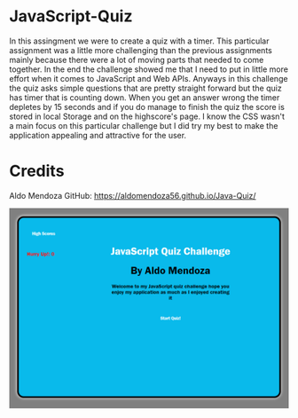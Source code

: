 # JavaScript-Quiz
In this assingment we were to create a quiz with a timer. This particular assignment was a little more challenging than the previous assignments mainly because there were a lot of moving parts that needed to come together. In the end the challenge showed me that I need to put in little more effort when it comes to JavaScript and Web APIs. Anyways in this challenge the quiz asks simple questions that are pretty straight forward but the quiz has timer that is counting down. When you get an answer wrong the timer depletes by 15 seconds and if you do manage to finish the quiz the score is stored in local Storage and on the highscore's page. I know the CSS wasn't a main focus on this particular challenge but I did try my best to make the application appealing and attractive for the user.

# Credits
Aldo Mendoza GitHub: https://aldomendoza56.github.io/Java-Quiz/

![Alt text](<Screenshot (21).png>)


